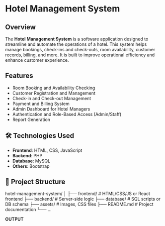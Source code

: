 # Hotel Management System

##  Overview
The **Hotel Management System** is a software application designed to streamline and automate the operations of a hotel. This system helps manage bookings, check-ins and check-outs, room availability, customer records, billing, and more. It is built to improve operational efficiency and enhance customer experience.

## Features

- Room Booking and Availability Checking
- Customer Registration and Management
- Check-in and Check-out Management
- Payment and Billing System
- Admin Dashboard for Hotel Managers
- Authentication and Role-Based Access (Admin/Staff)
- Report Generation

## 🛠️ Technologies Used

- **Frontend**: HTML, CSS, JavaScript 
- **Backend**: PHP 
- **Database**: MySQL 
- **Others**: Bootstrap

## 📁 Project Structure
hotel-management-system/
│
├── frontend/           # HTML/CSS/JS or React frontend
├── backend/            # Server-side logic
├── database/           # SQL scripts or DB schema
├── assets/             # Images, CSS files
├── README.md           # Project documentation
└── ...

**OUTPUT**
